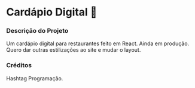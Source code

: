 
# Cardápio Digital 🍲

### Descrição do Projeto
Um cardápio digital para restaurantes feito em React. Ainda em produção. Quero dar outras estilizações ao site e mudar o layout.


### Créditos
Hashtag Programação.
